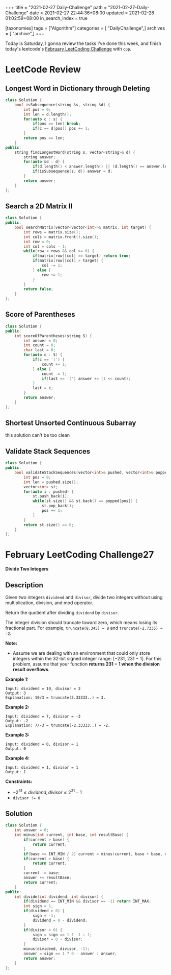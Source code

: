 +++
title = "2021-02-27 Daily-Challenge"
path = "2021-02-27-Daily-Challenge"
date = 2021-02-27 22:44:36+08:00
updated = 2021-02-28 01:02:59+08:00
in_search_index = true

[taxonomies]
tags = ["Algorithm"]
categories = [ "DailyChallenge",]
archives = [ "archive",]
+++

Today is Saturday, I gonna review the tasks I've done this week, and finish today's leetcode's [February LeetCoding Challenge](https://leetcode.com/explore/challenge/card/february-leetcoding-challenge-2021/587/week-4-february-22nd-february-28th/3654/) with `cpp`.


<!-- more -->

# LeetCode Review

## Longest Word in Dictionary through Deleting

``` cpp
class Solution {
    bool isSubsequence(string &s, string &d) {
        int pos = 0;
        int len = d.length();
        for(auto c : s) {
            if(pos == len) break;
            if(c == d[pos]) pos += 1;
        }
        return pos == len;
    }
public:
    string findLongestWord(string s, vector<string>& d) {
        string answer;
        for(auto &d : d) {
            if(d.length() < answer.length() || (d.length() == answer.length() && d >= answer)) continue;
            if(isSubsequence(s, d)) answer = d;
        }
        return answer;
    }
};
```

## Search a 2D Matrix II

``` cpp
class Solution {
public:
    bool searchMatrix(vector<vector<int>>& matrix, int target) {
        int rows = matrix.size();
        int cols = matrix.front().size();
        int row = 0;
        int col = cols - 1;
        while(row < rows && col >= 0) {
            if(matrix[row][col] == target) return true;
            if(matrix[row][col] > target) {
                col -= 1;
            } else {
                row += 1;
            }
        }
        return false;
    }
};
```

## Score of Parentheses

``` cpp
class Solution {
public:
    int scoreOfParentheses(string S) {
        int answer = 0;
        int count = 0;
        char last = 0;
        for(auto c : S) {
            if(c == '(') {
                count += 1;
            } else {
                count -= 1;
                if(last == '(') answer += (1 << count);
            }
            last = c;
        }
        return answer;
    }
};
```

## Shortest Unsorted Continuous Subarray

this solution can't be too clean

## Validate Stack Sequences

``` cpp
class Solution {
public:
    bool validateStackSequences(vector<int>& pushed, vector<int>& popped) {
        int pos = 0;
        int len = pushed.size();
        vector<int> st;
        for(auto i : pushed) {
            st.push_back(i);
            while(st.size() && st.back() == popped[pos]) {
                st.pop_back();
                pos += 1;
            }
        }
        return st.size() == 0;
    }
};
```

# February LeetCoding Challenge27

**Divide Two Integers**

## Description

Given two integers `dividend` and `divisor`, divide two integers without using multiplication, division, and mod operator.

Return the quotient after dividing `dividend` by `divisor`.

The integer division should truncate toward zero, which means losing its fractional part. For example, `truncate(8.345) = 8` and `truncate(-2.7335) = -2`.

**Note:**

- Assume we are dealing with an environment that could only store integers within the 32-bit signed integer range: [−231,  231 − 1]. For this problem, assume that your function **returns 231 − 1 when the division result overflows**.

 

**Example 1:**

```
Input: dividend = 10, divisor = 3
Output: 3
Explanation: 10/3 = truncate(3.33333..) = 3.
```

**Example 2:**

```
Input: dividend = 7, divisor = -3
Output: -2
Explanation: 7/-3 = truncate(-2.33333..) = -2.
```

**Example 3:**

```
Input: dividend = 0, divisor = 1
Output: 0
```

**Example 4:**

```
Input: dividend = 1, divisor = 1
Output: 1
```

 

**Constraints:**

- $-2^{31} \le dividend, divisor \le 2^{31} - 1$
- `divisor != 0`

## Solution

``` cpp
class Solution {
    int answer = 0;
    int minus(int current, int base, int resultBase) {
        if(current > base) {
            return current;
        }
        if(base >= INT_MIN / 2) current = minus(current, base + base, resultBase + resultBase);
        if(current > base) {
            return current;
        }
        current -= base;
        answer += resultBase;
        return current;
    }
public:
    int divide(int dividend, int divisor) {
        if(dividend == INT_MIN && divisor == -1) return INT_MAX;
        int sign = 1;
        if(dividend > 0) {
            sign = -1;
            dividend = 0 - dividend;
        }
        if(divisor > 0) {
            sign = sign == 1 ? -1 : 1;
            divisor = 0 - divisor;
        }
        minus(dividend, divisor, -1);
        answer = sign == 1 ? 0 - answer : answer;
        return answer;
    }
};
```
